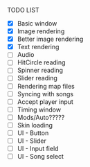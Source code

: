 TODO LIST
- [X] Basic window
- [X] Image rendering
- [X] Better image rendering
- [X] Text rendering
- [ ] Audio  
- [ ] HitCircle reading
- [ ] Spinner reading
- [ ] Slider reading
- [ ] Rendering map files
- [ ] Syncing with songs 
- [ ] Accept player input 
- [ ] Timing window
- [ ] Mods/Auto?????
- [ ] Skin loading
- [ ] UI - Button
- [ ] UI - Slider
- [ ] UI - Input field
- [ ] UI - Song select